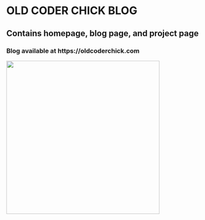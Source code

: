 <h1>OLD CODER CHICK BLOG</h1>
<h2>Contains homepage, blog page, and project page</h2>
<h3>Blog available at https://oldcoderchick.com</h3>



<img src="https://imgur.com/UA1k4BK.png" width="400px">